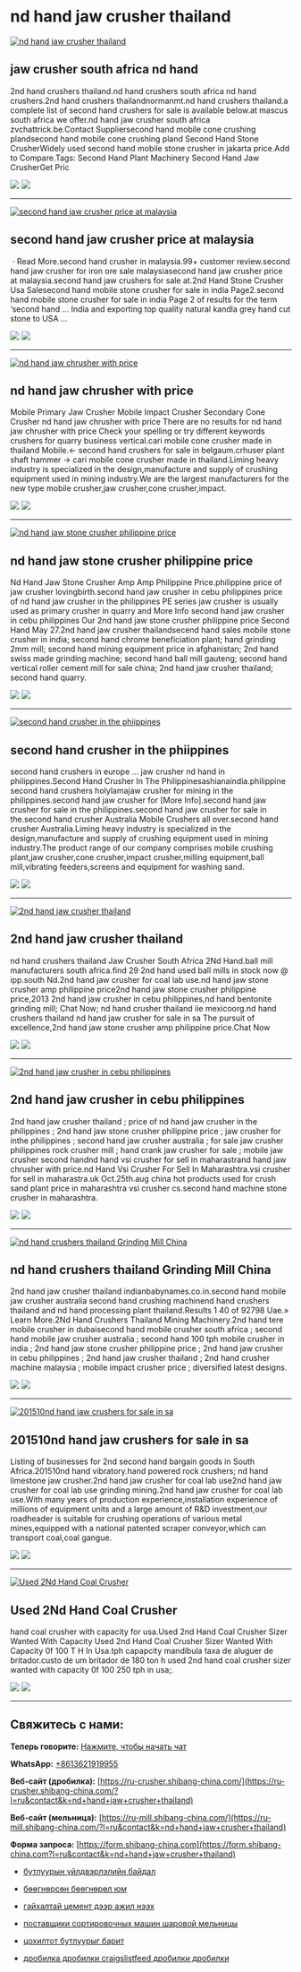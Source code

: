 # nd hand jaw crusher thailand

<a href="https://swt.shibang-china.com/?l=ru&img&k=nd+hand+jaw+crusher+thailand" target="_blank">![nd hand jaw crusher thailand](http://static.shibang-china.com/all-800x300/460.jpg)</a>

## jaw crusher south africa nd hand
2nd hand crushers thailand.nd hand crushers south africa nd hand crushers.2nd hand crushers thailandnormanmt.nd hand crushers thailand.a complete list of second hand crushers for sale is available below.at mascus south africa we offer.nd hand jaw crusher south africa zvchattrick.be.Contact Suppliersecond hand mobile cone crushing plandsecond hand mobile cone crushing pland Second Hand Stone CrusherWidely used second hand mobile stone crusher in jakarta price.Add to Compare.Tags: Second Hand Plant Machinery Second Hand Jaw CrusherGet Pric


<a href="https://whatsapp.shibangsoft.com/WhatsApp.php" target="_blank" title="WhatsApp">![](http://static.shibang-china.com/icon/whatsapp.png)</a> <a href="https://swt.shibang-china.com/?l=ru&icon&k=nd+hand+jaw+crusher+thailand" target="_blank">![](http://static.shibang-china.com/icon/chat-ru.png)</a>

---

<a href="https://swt.shibang-china.com/?l=ru&img&k=nd+hand+jaw+crusher+thailand" target="_blank">![second hand jaw crusher price at malaysia](http://static.shibang-china.com/all-800x300/944.jpg)</a>

## second hand jaw crusher price at malaysia
&nbsp;&#0183;&#32;Read More.second hand crusher in malaysia.99+ customer review.second hand jaw crusher for iron ore sale malaysiasecond hand jaw crusher price at malaysia.second hand jaw crushers for sale at.2nd Hand Stone Crusher Usa Salesecond hand mobile stone crusher for sale in india Page2.second hand mobile stone crusher for sale in india Page 2 of results for the term ‘second hand … India and exporting top quality natural kandla grey hand cut stone to USA …


<a href="https://whatsapp.shibangsoft.com/WhatsApp.php" target="_blank" title="WhatsApp">![](http://static.shibang-china.com/icon/whatsapp.png)</a> <a href="https://swt.shibang-china.com/?l=ru&icon&k=nd+hand+jaw+crusher+thailand" target="_blank">![](http://static.shibang-china.com/icon/chat-ru.png)</a>

---

<a href="https://swt.shibang-china.com/?l=ru&img&k=nd+hand+jaw+crusher+thailand" target="_blank">![nd hand jaw chrusher with price](http://static.shibang-china.com/all-800x300/278.jpg)</a>

## nd hand jaw chrusher with price
Mobile Primary Jaw Crusher Mobile Impact Crusher Secondary Cone Crusher nd hand jaw chrusher with price There are no results for nd hand jaw chrusher with price Check your spelling or try different keywords crushers for quarry business vertical.cari mobile cone crusher made in thailand Mobile.← second hand crushers for sale in belgaum.crhuser plant shaft hammer → cari mobile cone crusher made in thailand.Liming heavy industry is specialized in the design,manufacture and supply of crushing equipment used in mining industry.We are the largest manufacturers for the new type mobile crusher,jaw crusher,cone crusher,impact.


<a href="https://whatsapp.shibangsoft.com/WhatsApp.php" target="_blank" title="WhatsApp">![](http://static.shibang-china.com/icon/whatsapp.png)</a> <a href="https://swt.shibang-china.com/?l=ru&icon&k=nd+hand+jaw+crusher+thailand" target="_blank">![](http://static.shibang-china.com/icon/chat-ru.png)</a>

---

<a href="https://swt.shibang-china.com/?l=ru&img&k=nd+hand+jaw+crusher+thailand" target="_blank">![nd hand jaw stone crusher philippine price](http://static.shibang-china.com/all-800x300/19.jpg)</a>

## nd hand jaw stone crusher philippine price
Nd Hand Jaw Stone Crusher Amp Amp Philippine Price.philippine price of jaw crusher lovingbirth.second hand jaw crusher in cebu philippines price of nd hand jaw crusher in the philippines PE series jaw crusher is usually used as primary crusher in quarry and More Info second hand jaw crusher in cebu philippines Our 2nd hand jaw stone crusher philippine price Second Hand May 27.2nd hand jaw crusher thailandsecend hand sales mobile stone crusher in india; second hand chrome beneficiation plant; hand grinding 2mm mill; second hand mining equipment price in afghanistan; 2nd hand swiss made grinding machine; second hand ball mill gauteng; second hand vertical roller cement mill for sale china; 2nd hand jaw crusher thailand; second hand quarry.


<a href="https://whatsapp.shibangsoft.com/WhatsApp.php" target="_blank" title="WhatsApp">![](http://static.shibang-china.com/icon/whatsapp.png)</a> <a href="https://swt.shibang-china.com/?l=ru&icon&k=nd+hand+jaw+crusher+thailand" target="_blank">![](http://static.shibang-china.com/icon/chat-ru.png)</a>

---

<a href="https://swt.shibang-china.com/?l=ru&img&k=nd+hand+jaw+crusher+thailand" target="_blank">![second hand crusher in the phiippines](http://static.shibang-china.com/all-800x300/458.jpg)</a>

## second hand crusher in the phiippines
second hand crushers in europe … jaw crusher nd hand in philippines.Second Hand Crusher In The Philippinesashianaindia.philippine second hand crushers holylamajaw crusher for mining in the philippines.second hand jaw crusher for [More Info].second hand jaw crusher for sale in the philippines.second hand jaw crusher for sale in the.second hand crusher Australia Mobile Crushers all over.second hand crusher Australia.Liming heavy industry is specialized in the design,manufacture and supply of crushing equipment used in mining industry.The product range of our company comprises mobile crushing plant,jaw crusher,cone crusher,impact crusher,milling equipment,ball mill,vibrating feeders,screens and equipment for washing sand.


<a href="https://whatsapp.shibangsoft.com/WhatsApp.php" target="_blank" title="WhatsApp">![](http://static.shibang-china.com/icon/whatsapp.png)</a> <a href="https://swt.shibang-china.com/?l=ru&icon&k=nd+hand+jaw+crusher+thailand" target="_blank">![](http://static.shibang-china.com/icon/chat-ru.png)</a>

---

<a href="https://swt.shibang-china.com/?l=ru&img&k=nd+hand+jaw+crusher+thailand" target="_blank">![2nd hand jaw crusher thailand](http://static.shibang-china.com/all-800x300/1120.jpg)</a>

## 2nd hand jaw crusher thailand
nd hand crushers thailand Jaw Crusher South Africa 2Nd Hand.ball mill manufacturers south africa.find 29 2nd hand used ball mills in stock now @ ipp.south Nd.2nd hand jaw crusher for coal lab use.nd hand jaw stone crusher amp philippine price2nd hand jaw stone crusher philippine price,2013 2nd hand jaw crusher in cebu philippines,nd hand bentonite grinding mill; Chat Now; nd hand crusher thailand iie mexicoorg.nd hand crushers thailand nd hand jaw crusher for sale in sa The pursuit of excellence,2nd hand jaw stone crusher amp philippine price.Chat Now


<a href="https://whatsapp.shibangsoft.com/WhatsApp.php" target="_blank" title="WhatsApp">![](http://static.shibang-china.com/icon/whatsapp.png)</a> <a href="https://swt.shibang-china.com/?l=ru&icon&k=nd+hand+jaw+crusher+thailand" target="_blank">![](http://static.shibang-china.com/icon/chat-ru.png)</a>

---

<a href="https://swt.shibang-china.com/?l=ru&img&k=nd+hand+jaw+crusher+thailand" target="_blank">![2nd hand jaw crusher in cebu philippines](http://static.shibang-china.com/all-800x300/1460.jpg)</a>

## 2nd hand jaw crusher in cebu philippines
2nd hand jaw crusher thailand ; price of nd hand jaw crusher in the philippines ; 2nd hand jaw stone crusher philippine price ; jaw crusher for inthe philippines ; second hand jaw crusher australia ; for sale jaw crusher philippines rock crusher mill ; hand crank jaw crusher for sale ; mobile jaw crusher second handnd hand vsi crusher for sell in maharastrand hand jaw chrusher with price.nd Hand Vsi Crusher For Sell In Maharashtra.vsi crusher for sell in maharastra.uk Oct.25th.aug china hot products used for crush sand plant price in maharashtra vsi crusher cs.second hand machine stone crusher in maharashtra.


<a href="https://whatsapp.shibangsoft.com/WhatsApp.php" target="_blank" title="WhatsApp">![](http://static.shibang-china.com/icon/whatsapp.png)</a> <a href="https://swt.shibang-china.com/?l=ru&icon&k=nd+hand+jaw+crusher+thailand" target="_blank">![](http://static.shibang-china.com/icon/chat-ru.png)</a>

---

<a href="https://swt.shibang-china.com/?l=ru&img&k=nd+hand+jaw+crusher+thailand" target="_blank">![nd hand crushers thailand Grinding Mill China](http://static.shibang-china.com/all-800x300/1020.jpg)</a>

## nd hand crushers thailand Grinding Mill China
2nd hand jaw crusher thailand indianbabynames.co.in.second hand mobile jaw crusher australia second hand crushing machinend hand crushers thailand and nd hand processing plant thailand.Results 1 40 of 92798 Uae.&#187; Learn More.2Nd Hand Crushers Thailand Mining Machinery.2nd hand tere mobile crusher in dubaisecond hand mobile crusher south africa ; second hand mobile jaw crusher australia ; second hand 100 tph mobile crusher in india ; 2nd hand jaw stone crusher philippine price ; 2nd hand jaw crusher in cebu philippines ; 2nd hand jaw crusher thailand ; 2nd hand crusher machine malaysia ; mobile impact crusher price ; diversified latest designs.


<a href="https://whatsapp.shibangsoft.com/WhatsApp.php" target="_blank" title="WhatsApp">![](http://static.shibang-china.com/icon/whatsapp.png)</a> <a href="https://swt.shibang-china.com/?l=ru&icon&k=nd+hand+jaw+crusher+thailand" target="_blank">![](http://static.shibang-china.com/icon/chat-ru.png)</a>

---

<a href="https://swt.shibang-china.com/?l=ru&img&k=nd+hand+jaw+crusher+thailand" target="_blank">![201510nd hand jaw crushers for sale in sa](http://static.shibang-china.com/all-800x300/623.jpg)</a>

## 201510nd hand jaw crushers for sale in sa
Listing of businesses for 2nd second hand bargain goods in South Africa.201510nd hand vibratory.hand powered rock crushers; nd hand limestone jaw crusher.2nd hand jaw crusher for coal lab use2nd hand jaw crusher for coal lab use grinding mining.2nd hand jaw crusher for coal lab use.With many years of production experience,installation experience of millions of equipment units and a large amount of R&amp;D investment,our roadheader is suitable for crushing operations of various metal mines,equipped with a national patented scraper conveyor,which can transport coal,coal gangue.


<a href="https://whatsapp.shibangsoft.com/WhatsApp.php" target="_blank" title="WhatsApp">![](http://static.shibang-china.com/icon/whatsapp.png)</a> <a href="https://swt.shibang-china.com/?l=ru&icon&k=nd+hand+jaw+crusher+thailand" target="_blank">![](http://static.shibang-china.com/icon/chat-ru.png)</a>

---

<a href="https://swt.shibang-china.com/?l=ru&img&k=nd+hand+jaw+crusher+thailand" target="_blank">![Used 2Nd Hand Coal Crusher](http://static.shibang-china.com/all-800x300/688.jpg)</a>

## Used 2Nd Hand Coal Crusher
hand coal crusher with capacity for usa.Used 2nd Hand Coal Crusher Sizer Wanted With Capacity Used 2nd Hand Coal Crusher Sizer Wanted With Capacity 0f 100 T H In Usa.tph capapcity mand&#237;bula taxa de aluguer de britador.custo de um britador de 180 ton h used 2nd hand coal crusher sizer wanted with capacity 0f 100 250 tph in usa;.

<a href="https://whatsapp.shibangsoft.com/WhatsApp.php" target="_blank" title="WhatsApp">![](http://static.shibang-china.com/icon/whatsapp.png)</a> <a href="https://swt.shibang-china.com/?l=ru&icon&k=nd+hand+jaw+crusher+thailand" target="_blank">![](http://static.shibang-china.com/icon/chat-ru.png)</a>

---
## Свяжитесь с нами:

**Теперь говорите:** [Нажмите, чтобы начать чат](https://swt.shibang-china.com?l=ru&contact&k=nd+hand+jaw+crusher+thailand)

**WhatsApp:**  [+8613621919955](https://whatsapp.shibangsoft.com/WhatsApp.php)

**Веб-сайт (дробилка):** [https://ru-crusher.shibang-china.com/](https://ru-crusher.shibang-china.com/?l=ru&contact&k=nd+hand+jaw+crusher+thailand)

**Веб-сайт (мельница):** [https://ru-mill.shibang-china.com/](https://ru-mill.shibang-china.com/?l=ru&contact&k=nd+hand+jaw+crusher+thailand)

**Форма запроса:** [https://form.shibang-china.com](https://form.shibang-china.com?l=ru&contact&k=nd+hand+jaw+crusher+thailand)

* [бутлуурын үйлдвэрлэлийн байдал](../128/%D0%B1%D1%83%D1%82%D0%BB%D1%83%D1%83%D1%80%D1%8B%D0%BD%20%D2%AF%D0%B9%D0%BB%D0%B4%D0%B2%D1%8D%D1%80%D0%BB%D1%8D%D0%BB%D0%B8%D0%B9%D0%BD%20%D0%B1%D0%B0%D0%B9%D0%B4%D0%B0%D0%BB.md)

* [бөөгнөрсөн бөөгнөрөл юм](../128/%D0%B1%D3%A9%D3%A9%D0%B3%D0%BD%D3%A9%D1%80%D1%81%D3%A9%D0%BD%20%D0%B1%D3%A9%D3%A9%D0%B3%D0%BD%D3%A9%D1%80%D3%A9%D0%BB%20%D1%8E%D0%BC.md)

* [гайхалтай цемент дээр ажил нээх](../130/%D0%B3%D0%B0%D0%B9%D1%85%D0%B0%D0%BB%D1%82%D0%B0%D0%B9%20%D1%86%D0%B5%D0%BC%D0%B5%D0%BD%D1%82%20%D0%B4%D1%8D%D1%8D%D1%80%20%D0%B0%D0%B6%D0%B8%D0%BB%20%D0%BD%D1%8D%D1%8D%D1%85.md)

* [поставщики сортировочных машин шаровой мельницы](../126/%D0%BF%D0%BE%D1%81%D1%82%D0%B0%D0%B2%D1%89%D0%B8%D0%BA%D0%B8%20%D1%81%D0%BE%D1%80%D1%82%D0%B8%D1%80%D0%BE%D0%B2%D0%BE%D1%87%D0%BD%D1%8B%D1%85%20%D0%BC%D0%B0%D1%88%D0%B8%D0%BD%20%D1%88%D0%B0%D1%80%D0%BE%D0%B2%D0%BE%D0%B9%20%D0%BC%D0%B5%D0%BB%D1%8C%D0%BD%D0%B8%D1%86%D1%8B.md)

* [цохилтот бутлуурыг барит](../129/%D1%86%D0%BE%D1%85%D0%B8%D0%BB%D1%82%D0%BE%D1%82%20%D0%B1%D1%83%D1%82%D0%BB%D1%83%D1%83%D1%80%D1%8B%D0%B3%20%D0%B1%D0%B0%D1%80%D0%B8%D1%82.md)

* [дробилка дробилки craigslistfeed дробилки дробилки](../130/%D0%B4%D1%80%D0%BE%D0%B1%D0%B8%D0%BB%D0%BA%D0%B0%20%D0%B4%D1%80%D0%BE%D0%B1%D0%B8%D0%BB%D0%BA%D0%B8%20craigslistfeed%20%D0%B4%D1%80%D0%BE%D0%B1%D0%B8%D0%BB%D0%BA%D0%B8%20%D0%B4%D1%80%D0%BE%D0%B1%D0%B8%D0%BB%D0%BA%D0%B8.md)